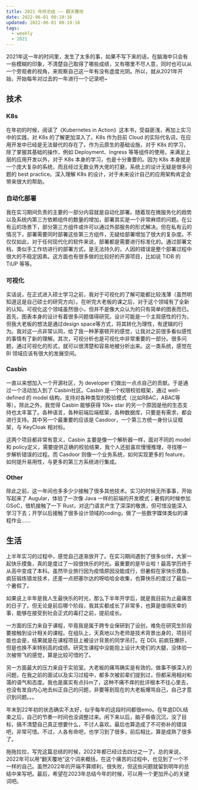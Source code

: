```yaml
---
title: 2021 年终总结 —— 翻天覆地
date: 2022-06-01 00:19:16
updated: 2022-06-01 00:19:16
tags: 
  - weekly
  - 2021
---
```

2021年这一年的时间里，发生了太多的事，如果不写下来的话，在脑海中只会有一些模糊的印象，不清楚自己取得了哪些成绩，又有哪里不尽人意，同时也可以从一个旁观者的视角，来观察自己这一年有没有虚度光阴。所以，就从2021年开始，开始每年对过去的一年进行一个记录吧~
## 技术
### K8s
在年初的时候，阅读了《Kubernetes in Action》这本书，受益匪浅，再加上实习中的实践，对 K8s 的了解更加深入了。K8s 作为目前 Cloud 的实际代名词，在应用开发中已经是无法替代的存在了。作为云原生的基础设施，对于 K8s 的学习，除了掌握其基础的操作，例如 Deployment、Ingress 等等组件的使用，来满足上层的应用开发以外，对于 K8s 本身的学习，也是十分重要的。因为 K8s 本身就是一个庞大复杂的系统，而且经过无数业界大佬的打磨，系统上的设计无疑是很多问题的 best practice。深入理解 K8s 的设计，对于未来设计自己的应用架构肯定会带来很大的帮助。
### 自动化部署
我在实习期间负责的主要的一部分内容就是自动化部署。随着现在微服务化的趋势以及系统内第三方依赖组件的数量的增加，部署其实是一个非常麻烦的问题。在公有云的场景下，部分第三方组件或许可以通过外部服务的形式解决。但在私有云的情况下，部署需要同时部署这些第三方组件，无疑给部署增加了很大的复杂度。不仅仅如此，对于任何现代化的软件来说，部署都是需要进行标准化的。通过部署文档，类似手工作坊进行的部署方式，是无法持久的，人因的错误是整个部署过程中很大的不稳定因素。这方面也有很多做的比较好的开源项目，比如说 TiDB 的 TiUP 等等。
### 可视化
实话说，在正式进入硕士学习之前，我对于可视化的了解可能都比较浅薄（虽然明知道这是自己硕士的研究方向）。在听完大老板的课之后，对于这个领域有了全新的认知。可视化这个领域虽然很小，但并不是像大众认为的只有简单的图表而已。首先，图表本身的设计有着很多问题值得研究。设计可能是一个主观感性的行为，但我大老板的想法是通过design space等方式，将其转化为理性，有逻辑的行为。我对这一点非常认同，给了我一种茅塞顿开的感觉，让我对之前很多看似感性的事情有了新的理解。其次，可视分析也是可视化中非常重要的一部分。很多问题，通过可视化的形式，就可以很清楚和容易地被分析出来。这一类系统，感觉在 BI 领域应该有很大的发展空间。
### Casbin
一直以来想加入一个开源社区，为 developer 们做出一点点自己的贡献。于是通过一个活动加入到了 Casbin社区。Casbin 是一个权限校验框架，通过 well-defined 的 model 结构，支持对各种类型的校验模式（比如RBAC，ABAC等等）。除此之外，我觉得 Casbin 能够获得 10k+ star 的另一个原因是他的生态支持也太丰富了。各种语言，各种前端后端框架，各种数据库，只要是有需求，都会进行支持。其中另一个最重要的应该是 Casdoor，一个第三方统一身份认证框架，与 KeyCloak 相对标。

这两个项目都非常有意义，Casbin 主要是像一个解析器一样，面对不同的 model 和 policy定义，需要提供正确的校验结果，我个人还挺喜欢慢慢推理，寻找哪一步解析错误的过程。而 Casdoor 则像一个业务系统，如何实现更多的 feature，如何提升易用性，与更多的第三方系统进行集成。
### Other
除此之前，这一年间也多多少少接触了很多其他技术。实习的时候无所事事，开始写起来了 Augular，体验了一次像 Java 一样的前端的开发模式；暑假的时候参加 GSoC，借机接触了一下 Rust，对这门语言产生了深深的敬畏，但可惜没能深入学习下去；开学以后接触了很多设计领域的coding，做了一些数字媒体类似的课程作业......
## 生活
上半年实习的过程中，感觉自己逐渐放开了。在实习期间遇到了很多伙伴，大家一起快乐摸鱼，真的是度过了一段很快乐的时光。最重要的是毕业啦！最高学历终于从高中变成了本科。虽然毕业旅行因为疫情原因没能成行，但暑假在家快乐摸鱼，疯狂锻炼猎龙技术，还差一点把塞尔达的呀哈哈全收集，也算快乐的度过了最后一个暑假了。

如果说上半年是我人生最快乐的时光，那么下半年开学后，就是我目前为止最痛苦的日子了。但无论是前后哪个阶段，我其实都成长了非常多，也算是值得庆幸的事，能够在接受到社会正式的毒打之前，提前成长。

一方面的压力来自于课程，毕竟我是属于跨专业保研到了设创，难免在研究生阶段要接触到设计相关的课程。在组队上，天真地以为老师是技术背景出身的，项目可能也会是，结果就是在课程项目上被设计背景的同学吊打。在 DDL 前疯狂爆肝，但是也换不来特别高的成绩。研究生课程中没能抱上设计大佬们的大腿，没体验一次被带飞的感觉，算是比较可惜的了。

另一方面最大的压力来自于实验室。大老板的痛骂确实是有效的。做事不够深入的问题，在我之前的面试以及实习过程中，都多次被前辈们提到过，但都采用相对和蔼的语气和态度。我也是属实有点抖m了，这种不痛不痒的批评根本不往心里去，也没有发自内心地去纠正自己的问题，非要等到现在的大老板爆骂自己，自己才意识到问题。。。

年末到22年初的状态确实不太好，似乎每年的这段时间都很emo。在年底DDL结束之后，自己的节奏一时间也没调整过来。闲下来以后，脑子昏昏沉沉，没了目标，搞不清楚自己真正想要什么，不讨人喜欢。最后也算造成了不可弥补的错误吧，非常可惜。不过，人各有命吧，也学习到了很多，前后相比，算是成熟了很多了。

拖拖拉拉，写完这篇总结的时候，2022年都已经过去四分之一了。总的来说，2022年可以用“翻天覆地”这个词来概括，在这个痛苦的过程中，也见到了一个不一样的自己。虽然2022年的开端不算顺利，很失败，但这些问题就留到明年的总结中来写吧。最后，希望在2023年总结今年的时候，可以用一个更加开心的关键词吧。